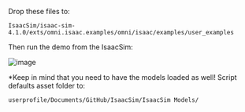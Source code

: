 Drop these files to:
```plaintext
IsaacSim/isaac-sim-4.1.0/exts/omni.isaac.examples/omni/isaac/examples/user_examples
```

Then run the demo from the IsaacSim:

![image](https://github.com/user-attachments/assets/36395241-f103-46ac-aa3d-d1ae64e4be77)


*Keep in mind that you need to have the models loaded as well! Script defaults asset folder to:
```plaintext
userprofile/Documents/GitHub/IsaacSim/IsaacSim Models/
```
